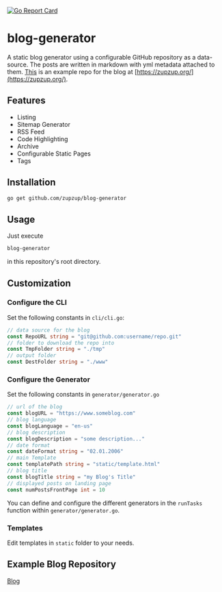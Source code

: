 [![Go Report Card](https://goreportcard.com/badge/github.com/zupzup/calories)](https://goreportcard.com/report/github.com/zupzup/calories)

# blog-generator

A static blog generator using a configurable GitHub repository as a data-source. The posts are written in markdown with yml metadata attached to them. [This](https://github.com/zupzup/blog) is an example repo for the blog at [https://zupzup.org/](https://zupzup.org/).

## Features

* Listing
* Sitemap Generator
* RSS Feed
* Code Highlighting
* Archive 
* Configurable Static Pages 
* Tags 

## Installation

```bash
go get github.com/zupzup/blog-generator
```

## Usage

Just execute

```bash
blog-generator
```

in this repository's root directory.

## Customization

### Configure the CLI

Set the following constants in `cli/cli.go`:

```go
// data source for the blog
const RepoURL string = "git@github.com:username/repo.git"
// folder to download the repo into
const TmpFolder string = "./tmp"
// output folder
const DestFolder string = "./www"
```

### Configure the Generator

Set the following constants in `generator/generator.go`
```go
// url of the blog
const blogURL = "https://www.someblog.com"
// blog language
const blogLanguage = "en-us"
// blog description
const blogDescription = "some description..."
// date format
const dateFormat string = "02.01.2006"
// main Template
const templatePath string = "static/template.html"
// blog title
const blogTitle string = "my Blog's Title"
// displayed posts on landing page
const numPostsFrontPage int = 10
```

You can define and configure the different generators in the `runTasks` function within `generator/generator.go`.

### Templates

Edit templates in `static` folder to your needs.

## Example Blog Repository

[Blog](https://github.com/zupzup/blog)
